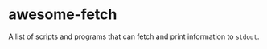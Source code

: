 # awesome-fetch

A list of scripts and programs that can fetch and print information to `stdout`.


